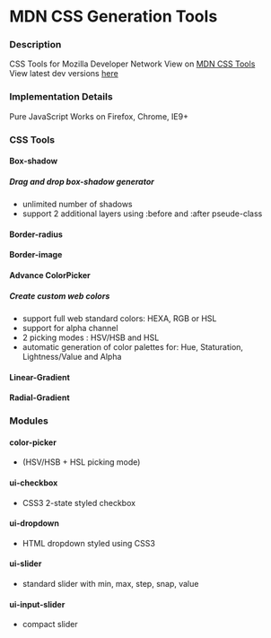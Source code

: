 MDN CSS Generation Tools
====

### Description
  CSS Tools for Mozilla Developer Network
  View on [MDN CSS Tools](https://developer.mozilla.org/en-US/docs/Web/CSS/Tools "CSS Tools")  
  View latest dev versions [here](http://redenergy.github.io/GSoC/ "CSS Tools")

### Implementation Details
  Pure JavaScript
  Works on Firefox, Chrome, IE9+

### CSS Tools

#### Box-shadow
##### Drag and drop box-shadow generator
* unlimited number of shadows
* support 2 additional layers using :before and :after pseude-class

#### Border-radius

#### Border-image

#### Advance ColorPicker
#####  Create custom web colors
* support full web standard colors: HEXA, RGB or HSL
* support for alpha channel
* 2 picking modes : HSV/HSB and HSL
* automatic generation of color palettes for: Hue, Staturation, Lightness/Value and Alpha

#### Linear-Gradient

#### Radial-Gradient

### Modules

#### color-picker
* (HSV/HSB + HSL picking mode)

#### ui-checkbox
* CSS3 2-state styled checkbox

#### ui-dropdown
* HTML dropdown styled using CSS3

#### ui-slider
* standard slider with min, max, step, snap, value

#### ui-input-slider
* compact slider

